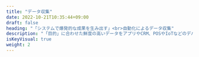 ```yaml
---
title: "データ収集"
date: 2022-10-21T10:35:44+09:00
draft: false
heading: "「システムで爆発的な成果を生み出す」<br>自動化によるデータ収集"
description: "「目的」に合わせた鮮度の高いデータをアプリやCRM、POSやIoTなどのデバイス、既存プログラムや外部システムとの連携、音声記録、画像、チャット・メールなどにより自動収集します。これらの情報は事業を成長させる、大切な資産となります。"
isKeyVisual: true
weight: 2
---
```



